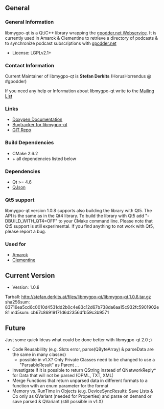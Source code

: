 General
-------

### General Information

libmygpo-qt is a Qt/C++ library wrapping the [gpodder.net Webservice](http://wiki.gpodder.org/wiki/Web_Services). It is currently used in Amarok & Clementine to retrieve a directory of podcasts & to synchronize podcast subscriptions with [gpodder.net](http://wiki.gpodder.org/wiki/Web_Services)

-   License: LGPLv2.1+

### Contact Information

Current Maintainer of libmygpo-qt is **Stefan Derkits** (HorusHorrendus @ \#gpodder)

If you need any help or Information about libmygpo-qt write to the [Mailing List](mailing-list.md)

### Links

-   [Doxygen Documentation](http://stefan.derkits.at/libmygpo-doc/)
-   [Bugtracker for libmygpo-qt](https://bugs.gpodder.org/)
-   [GIT Repo](https://github.com/gpodder/libmygpo-qt)

### Build Dependencies

-   CMake 2.6.2
-   \+ all dependencies listed below

### Dependencies

-   Qt &gt;= 4.6
-   [QJson](http://qjson.sourceforge.net/)

### Qt5 support

libmygpo-qt version 1.0.8 supports also building the library with Qt5. The API is the same as in the Qt4 library. To build the library with Qt5 add "-DBUILD\_WITH\_QT4=OFF" to your CMake command line. Please note that Qt5 support is still experimental. If you find anything to not work with Qt5, please report a bug.

### Used for

-   [Amarok](http://amarok.kde.org)
-   [Clementine](http://www.clementine-player.org/)

Current Version
---------------

-   Version: 1.0.8

Tarball: <http://stefan.derkits.at/files/libmygpo-qt/libmygpo-qt.1.0.8.tar.gz>
sha256sum: 83716ea5cd6c0010d4531dd2b0c4e83c12d67b738da6aa15c932fc5901902e81
md5sum: cb67c86919171d6d2356dfb59c3b9571

Future
------

Just some quick Ideas what could be done better with libmygpo-qt 2.0 ;)

-   Code Reusabillity (e.g. Slots error, parse(QByteArray) & parseData are the same in many classes)
    -   possible in v1.X? Only Private Classes need to be changed to use a "ParsableResult" as Parent ...
-   Investigate if it is possible to return QString instead of QNetworkReply\* for Data that will not be parsed (OPML, TXT, XML)
-   Merge Functions that return unparsed data in different formats to a function with an enum parameter for the format
-   Memory vs. RunTime in Objects (e.g. DeviceSyncResult): Save Lists & Co only as QVariant (needed for Properties) and parse on demand or save parsed & QVariant (still possible in v1.X)
